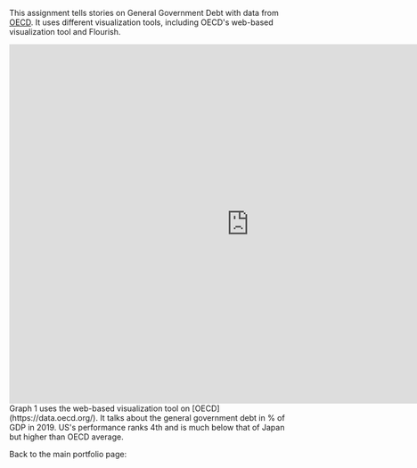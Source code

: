 This assignment tells stories on General Government Debt with data from [OECD](https://data.oecd.org/). It uses different visualization tools, including OECD's web-based visualization tool and Flourish.

<iframe src="https://data.oecd.org/chart/6Bkw" width="860" height="645" style="border: 0" mozallowfullscreen="true" webkitallowfullscreen="true" allowfullscreen="true"><a href="https://data.oecd.org/chart/6Bkw" target="_blank">OECD Chart: General government debt, Total, % of GDP, Annual, 2019</a></iframe>
Graph 1 uses the web-based visualization tool on [OECD](https://data.oecd.org/). It talks about the general government debt in % of GDP in 2019. US's performance ranks 4th and is much below that of Japan but higher than OECD average.




Back to the main portfolio page:
